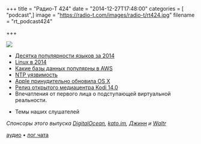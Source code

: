 +++
title = "Радио-Т 424"
date = "2014-12-27T17:48:00"
categories = [ "podcast",]
image = "https://radio-t.com/images/radio-t/rt424.jpg"
filename = "rt_podcast424"

+++

![](https://radio-t.com/images/radio-t/rt424.jpg)

* [Десятка популярности языков за 2014](http://prsm.tc/9pkpRH)
* [Linux в 2014](http://www.zdnet.com/article/linux-and-open-source-2014-it-was-the-best-of-years-it-was-the-worst-of-years/)
* [Какие базы данных популярны в AWS](http://prsm.tc/NfyGUs)
* [NTP уязвимость](http://www.techworm.net/2014/12/critical-flaw-network-time-protocol-ntp-detected-google-researchers.html)
* [Apple принудительно обновила OS X](https://gigaom.com/2014/12/23/critical-flaw-forces-apple-to-push-mac-update-for-first-time/)
* [Релиз открытого медиацентра Kodi 14.0](http://www.opennet.ru/opennews/art.shtml?num=41329)
* Впечатления от первого лица о подступающей виртуальной реальности.
- Темы наших слушателей

_Спонсоры этого выпуска [DigitalOcean](https://do.co/radiot), [kato.im](https://kato.im), [Джинн](http://djinni.co) и [Waltr](http://softorino.com/waltr)_

[аудио](https://cdn.radio-t.com/rt_podcast424.mp3) • [лог чата](http://chat.radio-t.com/logs/radio-t-424.html)
<audio src="https://cdn.radio-t.com/rt_podcast424.mp3" preload="none"></audio>

